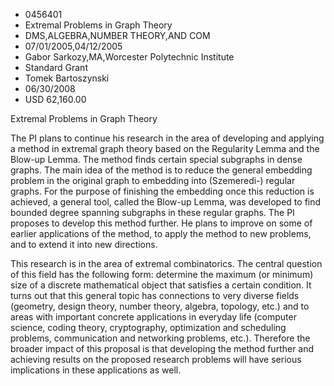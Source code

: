
* 0456401
* Extremal Problems in Graph Theory
* DMS,ALGEBRA,NUMBER THEORY,AND COM
* 07/01/2005,04/12/2005
* Gabor Sarkozy,MA,Worcester Polytechnic Institute
* Standard Grant
* Tomek Bartoszynski
* 06/30/2008
* USD 62,160.00

Extremal Problems in Graph Theory

The PI plans to continue his research in the area of developing and applying a
method in extremal graph theory based on the Regularity Lemma and the Blow-up
Lemma. The method finds certain special subgraphs in dense graphs. The main idea
of the method is to reduce the general embedding problem in the original graph
to embedding into (Szemeredi-) regular graphs. For the purpose of finishing the
embedding once this reduction is achieved, a general tool, called the Blow-up
Lemma, was developed to find bounded degree spanning subgraphs in these regular
graphs. The PI proposes to develop this method further. He plans to improve on
some of earlier applications of the method, to apply the method to new problems,
and to extend it into new directions.

This research is in the area of extremal combinatorics. The central question of
this field has the following form: determine the maximum (or minimum) size of a
discrete mathematical object that satisfies a certain condition. It turns out
that this general topic has connections to very diverse fields (geometry, design
theory, number theory, algebra, topology, etc.) and to areas with important
concrete applications in everyday life (computer science, coding theory,
cryptography, optimization and scheduling problems, communication and networking
problems, etc.). Therefore the broader impact of this proposal is that
developing the method further and achieving results on the proposed research
problems will have serious implications in these applications as well.


